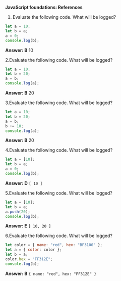 **JavaScript foundations: References**

1. Evaluate the following code. What will be logged?

```javascript
let a = 10;
let b = a;
a = 0;
console.log(b);
```

**Answer: B** 10

2.Evaluate the following code. What will be logged?

```javascript
let a = 10;
let b = 20;
a = b;
console.log(a);
```

**Answer: B** 20

3.Evaluate the following code. What will be logged?

```javascript
let a = 10;
let b = 20;
a = b;
b += 10;
console.log(a);
```
**Answer: B** 20

4.Evaluate the following code. What will be logged?

```javascript
let a = [10];
let b = a;
a = 0;
console.log(b);
```
**Answer: D** `[ 10 ]`

5.Evaluate the following code. What will be logged?

```javascript
let a = [10];
let b = a;
a.push(20);
console.log(b);
```
**Answer: E** `[ 10, 20 ]`

6.Evaluate the following code. What will be logged?

```javascript
let color = { name: "red", hex: "BF3100" };
let a = { color: color };
let b = a;
color.hex = "FF312E";
console.log(b);
```
**Answer: B** `{ name: "red", hex: "FF312E" }`
